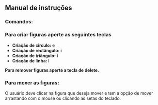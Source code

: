 ## Manual de instruções
### Comandos:
### Para criar figuras aperte as seguintes teclas
* **Criação de circulo:** e
* **Criação de rectângulo:** r
* **Criação de triângulo:** t
* **Criação de linha:** l


**Para remover figuras aperte a tecla de delete.**

### Para mexer as figuras:

O usuário deve clicar na figura que deseja mover e tem a opção de mover arrastando com o mouse ou clicando as setas do teclado.


